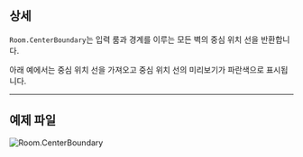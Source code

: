 ## 상세
`Room.CenterBoundary`는 입력 룸과 경계를 이루는 모든 벽의 중심 위치 선을 반환합니다.

아래 예에서는 중심 위치 선을 가져오고 중심 위치 선의 미리보기가 파란색으로 표시됩니다.
___
## 예제 파일

![Room.CenterBoundary](./Revit.Elements.Room.CenterBoundary_img.jpg)
